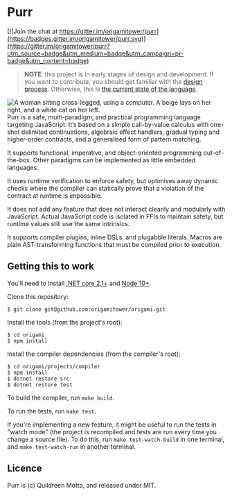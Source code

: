 # Purr

[![Join the chat at https://gitter.im/origamitower/purr](https://badges.gitter.im/origamitower/purr.svg)](https://gitter.im/origamitower/purr?utm_source=badge&utm_medium=badge&utm_campaign=pr-badge&utm_content=badge)

> **NOTE**: this project is in early stages of design and development. If you want to contribute, you should get familiar with the [design process](https://github.com/origamitower/purr/tree/master/design). Otherwise, this is [the current state of the language](https://github.com/origamitower/purr/blob/master/design/ROADMAP.md).

<img src="https://raw.githubusercontent.com/origamitower/purr/master/etc/purr.png" alt="A woman sitting cross-legged, using a computer. A beige lays on her right, and a white cat on her left." align="left">

Purr is a safe, multi-paradigm, and practical programming language targeting JavaScript. It’s based on a simple call-by-value calculus with one-shot delimited continuations, algebraic effect handlers, gradual typing and higher-order contracts, and a generalised form of pattern matching.

It supports functional, imperative, and object-oriented programming out-of-the-box. Other paradigms can be implemented as little embedded languages.

It uses runtime verification to enforce safety, but optimises away dynamic checks where the compiler can statically prove that a violation of the contract at runtime is impossible.

It does not add any feature that does not interact cleanly and modularly with JavaScript. Actual JavaScript code is isolated in FFIs to maintain safety, but runtime values still use the same intrinsics.

It supports compiler plugins, inline DSLs, and plugabble literals. Macros are plain AST-transforming functions that must be compiled prior to execution.

## Getting this to work

You'll need to install [.NET core 2.1+](https://dotnet.microsoft.com/download) and [Node 10+](https://nodejs.org/en/).

Clone this repository:

    $ git clone git@github.com:origamitower/origami.git

Install the tools (from the project's root):

    $ cd origami
    $ npm install

Install the compiler dependencies (from the compiler's root):

    $ cd origami/projects/compiler
    $ npm install
    $ dotnet restore src
    $ dotnet restore test

To build the compiler, run `make build`.

To run the tests, run `make test`.

If you're implementing a new feature, it might be useful to run the tests in "watch mode" (the project is recompiled and tests are run every time you change a source file). To do this, run `make test-watch-build` in one terminal, and `make test-watch-run` in another terminal.

## Licence

Purr is (c) Quildreen Motta, and released under MIT.
